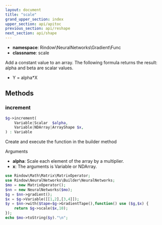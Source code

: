 ```yaml
---
layout: document
title: "scale"
grand_upper_section: index
upper_section: api/apitoc
previous_section: api/reshape
next_section: api/shape
---
```


- **namespace**: Rindow\NeuralNetworks\Gradient\Func
- **classname**: scale

Add a constant value to an array. The following formula returns the result: alpha and beta are scalar values.

- Y = alpha*X

Methods
-------

### increment
```php
$g->increment(
    Variable|Scalar  $alpha,
    Variable|NDArray|ArrayShape $x,
) : Variable
```
Create and execute the function in the builder method

Arguments

- **alpha**: Scale each element of the array by a multiplier.
- **x**: The arguments is Variable or NDArray. 

```php
use Rindow\Math\Matrix\MatrixOperator;
use Rindow\NeuralNetworks\Builder\NeuralNetworks;
$mo = new MatrixOperator();
$nn = new NeuralNetworks($mo);
$g = $nn->gradient();
$x = $g->Variable([[1,2],[3,4]]);
$y = $nn->with($tape=$g->GradientTape(),function() use ($g,$x) {
    return $g->scale($x,10);
});
echo $mo->toString($y)."\n";
```
